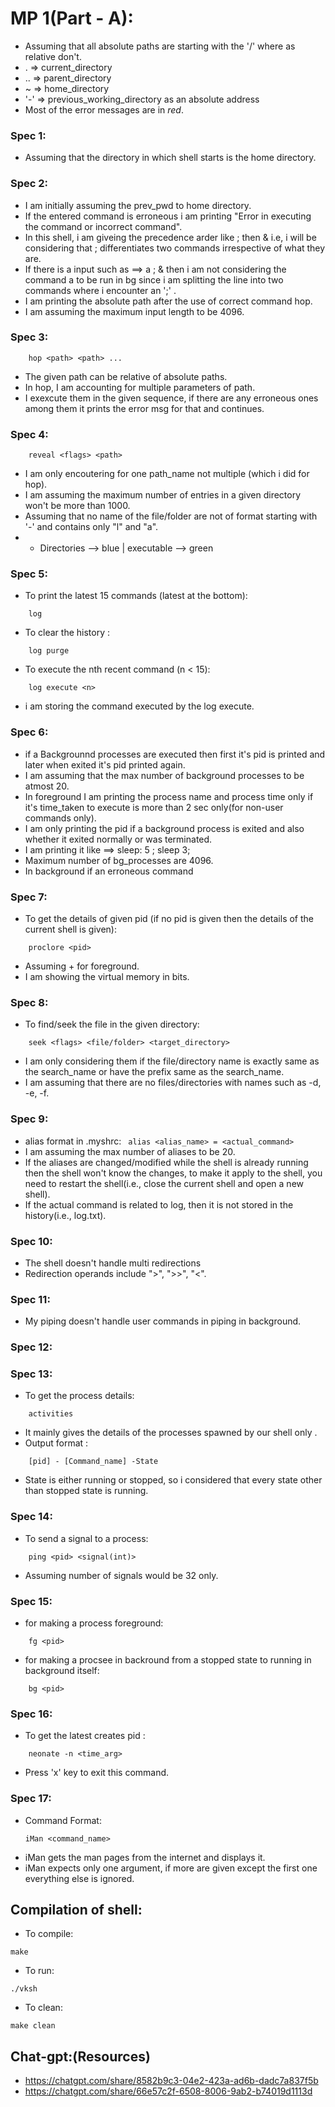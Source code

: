 <!-- [![Review Assignment Due Date](https://classroom.github.com/assets/deadline-readme-button-22041afd0340ce965d47ae6ef1cefeee28c7c493a6346c4f15d667ab976d596c.svg)](https://classroom.github.com/a/Qiz9msrr) -->
<!-- # mini-project-1-template -->


# MP 1(Part - A):

* Assuming that all absolute paths are starting with the '/' where as relative don't.
* . => current_directory
* .. => parent_directory
* ~ => home_directory
* '-' => previous_working_directory as an absolute address
* Most of the error messages are in *_red_*.

### Spec 1:
* Assuming that the directory in which shell starts is the home directory.

### Spec 2:
* I am initially assuming the prev_pwd to home directory.
* If the entered command is erroneous i am printing "Error in executing the command or incorrect command".
* In this shell, i am giveing the precedence arder like ; then & i.e, i will be considering that ; differentiates two commands irrespective of what they are.
* If there is a input such as ==> a ; & then i am not considering the command a to be run in bg since i am splitting the line into two commands where i encounter an ';' .
* I am printing the absolute path after the use of correct command hop.
* I am assuming the maximum input length to be 4096.

### Spec 3:
```
    hop <path> <path> ...
```
* The given path can be relative of absolute paths.
* In hop, I am accounting for multiple parameters of path.
* I exexcute them in the given sequence, if there are any erroneous ones among them it prints the error msg for that and continues.

### Spec 4:
```
    reveal <flags> <path>
```
* I am only encoutering for one path_name not multiple (which i did for hop).
* I am assuming the maximum number of entries in a given directory won't be more than 1000.
* Assuming that no name of the file/folder are not of format starting with '-' and contains only "l" and "a".
* * Directories --> blue | executable --> green 

### Spec 5:
* To print the latest 15 commands (latest at the bottom):
```
    log
```
* To clear the history :
```
    log purge
```
* To execute the nth recent command (n < 15):
```
    log execute <n>
```
* i am storing the command executed by the log execute.

### Spec 6:
* if a Backgrounnd processes are executed then first it's pid is printed and later when exited it's pid printed again.
* I am assuming that the max number of background processes to be atmost 20.
* In foreground I am printing the process name and process time only if it's time_taken to execute is more than 2 sec only(for non-user commands only).
* I am only printing the pid if a background process is exited and also whether it exited normally or was terminated.
* I am printing it like ==> sleep: 5 ; sleep 3;
* Maximum number of bg_processes are 4096.
* In background if an erroneous command 

### Spec 7:
* To get the details of given pid (if no pid is given then the details of the current shell is given):
```
    proclore <pid>
```
* Assuming + for foreground.
* I am showing the virtual memory in bits.

### Spec 8:
* To find/seek the file in the given directory:
```
    seek <flags> <file/folder> <target_directory>
```
* I am only considering them if the file/directory name is exactly same as the search_name or have the prefix same as the search_name. 
* I am assuming that there are no files/directories with names such as -d, -e, -f.

### Spec 9:
* alias format in .myshrc:
    ``` alias <alias_name> = <actual_command>```
* I am assuming the max number of aliases to be 20.
* If the aliases are changed/modified while the shell is already running then the shell won't know the changes, to make it apply to the shell, you need to restart the shell(i.e., close the current shell and open a new shell).
* If the actual command is related to log, then it is not stored in the history(i.e., log.txt).

### Spec 10:
* The shell doesn't handle multi redirections
* Redirection operands include ">", ">>", "<".

### Spec 11:
* My piping doesn't handle user commands in piping in background.

### Spec 12:

### Spec 13:
* To get the process details:
```
    activities
```
* It mainly gives the details of the processes spawned by our shell only .
* Output format :
```
    [pid] - [Command_name] -State
```
* State is either running or stopped, so i considered that every state other than stopped state is running.

### Spec 14:
* To send a signal to a process:
```
    ping <pid> <signal(int)>
```
* Assuming number of signals would be 32 only.

### Spec 15:
* for making a process foreground:
```
    fg <pid>
```
* for making a procsee in backround from a stopped state to running in background itself:
```
    bg <pid>
```

### Spec 16:
* To get the latest creates pid :
```
    neonate -n <time_arg>
```
* Press 'x' key to exit this command.


### Spec 17:
* Command Format:
    ```
    iMan <command_name>
    ```
* iMan gets the man pages from the internet and displays it.
* iMan expects only one argument, if more are given except the first one everything else is ignored.

## Compilation of shell:
* To compile:
```
make
```
* To run:
```
./vksh
```
* To clean:

``` 
make clean
```

## Chat-gpt:(Resources)
* https://chatgpt.com/share/8582b9c3-04e2-423a-ad6b-dadc7a837f5b
* https://chatgpt.com/share/66e57c2f-6508-8006-9ab2-b74019d1113d

